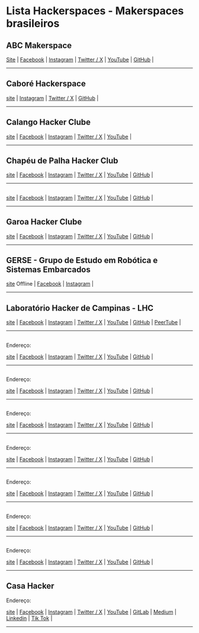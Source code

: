 # Lista Hackerspaces - Makerspaces brasileiros

## ABC Makerspace


[Site](https://abcmakerspace.com.br/) | 
[Facebook](https://www.facebook.com/abcmakerspace) | 
[Instagram](https://www.instagram.com/abcmakerspace/) | 
[Twitter / X](https://twitter.com/abcmakerspace) | 
[YouTube](https://www.youtube.com/channel/UC-llGrye7YYeCX0gTKFbILQ) | 
[GitHub](https://github.com/ABCMakerspace) | 

________________________________________________________
## Caboré Hackerspace


[site](https://www.caborehs.org/) | 
[Instagram](https://www.instagram.com/caborehackerspace) | 
[Twitter / X](https://twitter.com/caborehs) | 
[GitHub](https://github.com/caborehs) | 

________________________________________________________
## Calango Hacker Clube

[site](https://www.calango.club) | 
[Facebook](https://www.facebook.com/calangohc) | 
[Instagram](https://www.instagram.com/calangoh4cker/) | 
[Twitter / X](https://twitter.com/calangohc) | 
[YouTube](https://www.youtube.com/c/+CalangohackerClub) | 


________________________________________________________
## Chapéu de Palha Hacker Club

[site]() | 
[Facebook]() | 
[Instagram]() | 
[Twitter / X]() | 
[YouTube]() | 
[GitHub]() | 

________________________________________________________
##

[site]() | 
[Facebook]() | 
[Instagram]() | 
[Twitter / X]() | 
[YouTube]() | 
[GitHub]() | 

________________________________________________________


## Garoa Hacker Clube


[site](https://garoa.net.br/) | 
[Facebook](https://www.facebook.com/GaroaHC/) | 
[Instagram](https://www.instagram.com/garoahc/) | 
[Twitter / X](https://twitter.com/garoahc) | 
[YouTube](https://www.youtube.com/channel/UCwY5dKKi8CWsv5_K9csmaew) | 
[GitHub](https://github.com/garoa) | 

________________________________________________________
## GERSE - Grupo de Estudo em Robótica e Sistemas Embarcados


[site](http://gerserobotica.com/) Offline | 
[Facebook](https://www.facebook.com/gerserobot) | 
[Instagram](https://www.instagram.com/gerserobotica/?igshid=YmMyMTA2M2Y%3D) | 

________________________________________________________
## Laboratório Hacker de Campinas - LHC


[site](https://lhc.net.br/) | 
[Facebook](https://www.facebook.com/LabHackerCampinas/) | 
[Instagram](https://www.instagram.com/lhcnetbr/) | 
[Twitter / X](https://twitter.com/lhc_campinas) | 
[YouTube](https://www.youtube.com/c/LhcNetBr) | 
[GitHub](https://github.com/lhc) | 
[PeerTube](https://peertube.lhc.net.br/) | 

________________________________________________________
## 
Endereço:

[site]() | 
[Facebook]() | 
[Instagram]() | 
[Twitter / X]() | 
[YouTube]() | 
[GitHub]() | 

________________________________________________________
## 
Endereço:

[site]() | 
[Facebook]() | 
[Instagram]() | 
[Twitter / X]() | 
[YouTube]() | 
[GitHub]() | 

________________________________________________________
## 
Endereço:

[site]() | 
[Facebook]() | 
[Instagram]() | 
[Twitter / X]() | 
[YouTube]() | 
[GitHub]() | 

________________________________________________________
## 
Endereço:

[site]() | 
[Facebook]() | 
[Instagram]() | 
[Twitter / X]() | 
[YouTube]() | 
[GitHub]() | 

________________________________________________________
## 
Endereço:

[site]() | 
[Facebook]() | 
[Instagram]() | 
[Twitter / X]() | 
[YouTube]() | 
[GitHub]() | 

________________________________________________________
## 
Endereço:

[site]() | 
[Facebook]() | 
[Instagram]() | 
[Twitter / X]() | 
[YouTube]() | 
[GitHub]() | 

________________________________________________________
## 
Endereço:

[site]() | 
[Facebook]() | 
[Instagram]() | 
[Twitter / X]() | 
[YouTube]() | 
[GitHub]() | 

________________________________________________________

## Casa Hacker
Endereço:

[site](https://www.casahacker.org/) | 
[Facebook](https://www.facebook.com/casahackercampinas/) | 
[Instagram](https://www.instagram.com/casahacker/) | 
[Twitter / X](https://twitter.com/casahacker) | 
[YouTube](https://www.youtube.com/channel/UCVeJ-zFaIyGyQtaqeupuV5w) | 
[GitLab](https://gitlab.com/casahacker) | 
[Medium](https://medium.com/casahacker) |
[Linkedin](https://www.linkedin.com/company/casahacker/?originalSubdomain=br) |
[Tik Tok](https://www.tiktok.com/@casahacker) |
________________________________________________________
